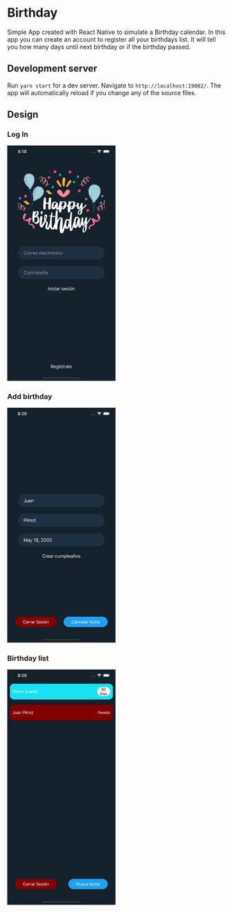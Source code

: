 # Birthday

Simple App created with React Native to simulate a Birthday calendar. In this app you can create an account to register all your birthdays list. It will tell you how many days until next birthday or if the birthday passed.

## Development server

Run `yarn start` for a dev server. Navigate to `http://localhost:19002/`. The app will automatically reload if you change any of the source files.

## Design

### Log In

<img src="./assets/Screenshots/login.png" width="250px" title="Log in page">

### Add birthday

<img src="./assets/Screenshots/add.png" width="250px" title="Add birthday screen">

### Birthday list

<img src="./assets/Screenshots/list.png" width="250px" title="Birthday list screen">
